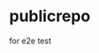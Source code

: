 # publicrepo
for e2e test


















































































































































































































































































































































































































































































































































































































































































































































































































































































































































































































































































































































































































































































































































































































































































































































































































































































































































































































































































































































































































































































































































































































































































































































































































































































































































































































































































































































































































































































































































































































































































































































































































































































































































































































































































































































































































































































































































































































































































































































